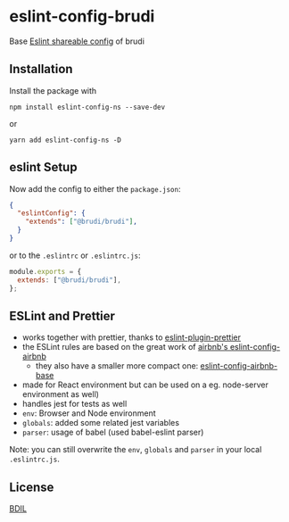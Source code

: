 # eslint-config-brudi

Base [Eslint shareable config](https://eslint.org/docs/developer-guide/shareable-configs) of brudi

## Installation

Install the package with

`npm install eslint-config-ns --save-dev`

or

`yarn add eslint-config-ns -D`

## eslint Setup

Now add the config to either the `package.json`:

```json
{
  "eslintConfig": {
    "extends": ["@brudi/brudi"],
  }
}
```

or to the `.eslintrc` or `.eslintrc.js`:

```js
module.exports = {
  extends: ["@brudi/brudi"],
};
```

## ESLint and Prettier

- works together with prettier, thanks to [eslint-plugin-prettier](prettier.io/docs/en/eslint.html#use-eslint-to-run-prettier)
- the ESLint rules are based on the great work of [airbnb's eslint-config-airbnb](https://github.com/airbnb/javascript/tree/master/packages/eslint-config-airbnb)
  - they also have a smaller more compact one: [eslint-config-airbnb-base](https://github.com/airbnb/javascript/tree/master/packages/eslint-config-airbnb-base)
- made for React environment but can be used on a eg. node-server environment as well)
- handles jest for tests as well
- `env`: Browser and Node environment
- `globals`: added some related jest variables
- `parser`: usage of babel (used babel-eslint parser)

Note: you can still overwrite the `env`, `globals` and `parser` in your local
`.eslintrc.js`.


## License
[BDIL](https://github.com/brudi/brudi-toolbox-webapp/blob/master/LICENSE)

